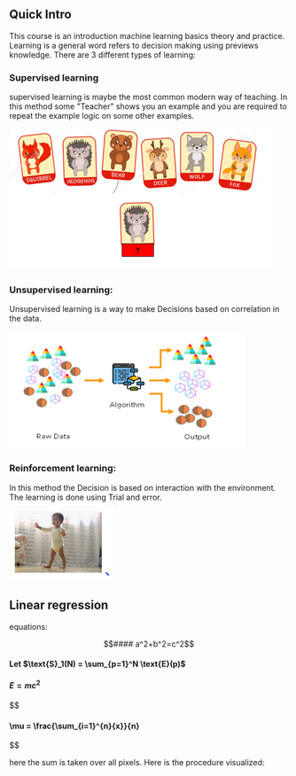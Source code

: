 ## Quick Intro

This course is an introduction machine learning basics theory and practice. Learning is a general word refers to decision making using previews knowledge. There are 3 different types of learning:

### Supervised learning
supervised learning is maybe the most common modern way of teaching. In this method some "Teacher" shows you an example
and you are required to repeat the example logic on some other examples.


<img src="./Lesson_0/image1.PNG" />

### Unsupervised learning:

Unsupervised learning is a way to make Decisions based on correlation in the data.

<img src="./Lesson_0/Image2.PNG" >


### Reinforcement learning:

In this method the Decision is based on interaction with the environment. The learning is done using Trial and error. 

<img src="./Lesson_0/Image3.PNG" >
 


## Linear regression 

equations:

```math
#### a^2+b^2=c^2
```
#### Let $\text{S}_1(N) = \sum_{p=1}^N \text{E}(p)$

#### $E = mc^2$


$$
#### \mu = \frac{\sum_{i=1}^{n}{x}}{n}
$$ 

here the sum is taken over all pixels. Here is the procedure visualized:
